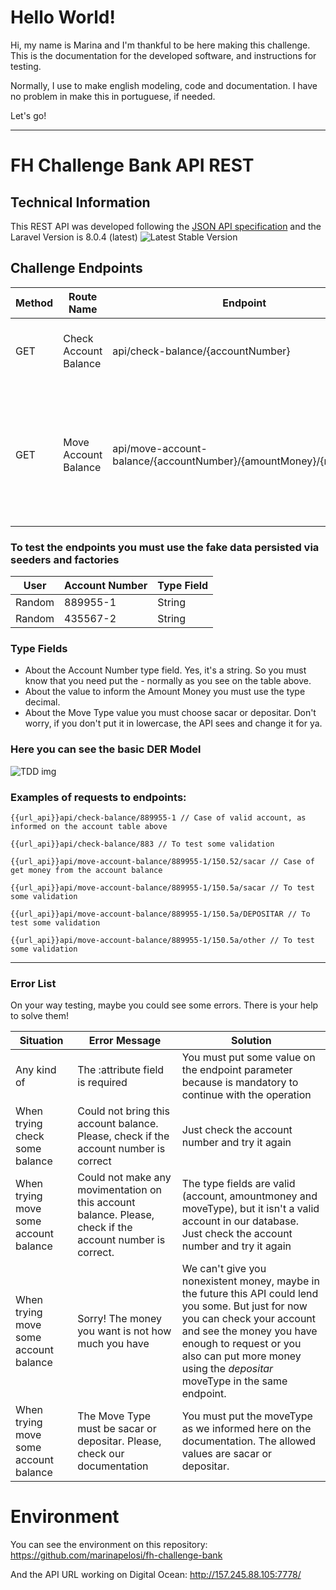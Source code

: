# Hello World!
Hi, my name is Marina and I'm thankful to be here making this challenge. This is the documentation for the developed software, and instructions for testing.

Normally, I use to make english modeling, code and documentation. I have no problem in make this in portuguese, if needed.

Let's go!

---
# FH Challenge Bank API REST

## Technical Information

This REST API was developed following the [JSON API specification](https://jsonapi.org/) and the Laravel Version is 8.0.4 (latest)
<img src="https://poser.pugx.org/laravel/framework/v/stable.svg" alt="Latest Stable Version">

## Challenge Endpoints

|Method |Route Name	| Endpoint|Requires Auth? |Description |TDD functions (tests/Unit)
|--- |--- |--- |--- |--- |---
|GET | Check Account Balance | api/check-balance/{accountNumber} |No | Returns how much money the account has| testCheckBalance() 
|GET | Move Account Balance | api/move-account-balance/{accountNumber}/{amountMoney}/{moveType} |No | The magic happens here. You can get money from the account balance or put more money there. | testGettingMoney(), testGettingMoneyButDontHaveEnough(), testPuttingMoney(), testMoveValidation(), testInvalidAccountInDatabase()

### To test the endpoints you must use the fake data persisted via seeders and factories

|User        |Account Number | Type Field
|---         |---            |---
|Random      |889955-1       | String                         
|Random      |435567-2       | String 

### Type Fields
- About the Account Number type field. Yes, it's a string. So you must know that you need put the *-* normally as you see on the table above.
- About the value to inform the Amount Money you must use the type decimal.
- About the Move Type value you must choose sacar or depositar. Don't worry, if you don't put it in lowercase, the API sees and change it for ya.

### Here you can see the basic DER Model

<img src="https://tech.marinapelosi.com/fh-challenge-bank/20200920-lastversion-challengebank.png" alt="TDD img">


### Examples of requests to endpoints:

``` 
{{url_api}}api/check-balance/889955-1 // Case of valid account, as informed on the account table above
``` 

``` 
{{url_api}}api/check-balance/883 // To test some validation
``` 

``` 
{{url_api}}api/move-account-balance/889955-1/150.52/sacar // Case of get money from the account balance
``` 

``` 
{{url_api}}api/move-account-balance/889955-1/150.5a/sacar // To test some validation
``` 

``` 
{{url_api}}api/move-account-balance/889955-1/150.5a/DEPOSITAR // To test some validation
``` 

``` 
{{url_api}}api/move-account-balance/889955-1/150.5a/other // To test some validation
``` 

---


### Error List


On your way testing, maybe you could see some errors. There is your help to solve them!

|Situation                       |Error Message	                        | Solution
|---                             |---                                      |---
|Any kind of  | The :attribute field is required| You must put some value on the endpoint parameter because is mandatory to continue with the operation
|When trying check some balance  |Could not bring this account balance. Please, check if the account number is correct                | Just check the account number and try it again
|When trying move some account balance  | Could not make any movimentation on this account balance. Please, check if the account number is correct.| The type fields are valid (account, amountmoney and moveType), but it isn't a valid account in our database. Just check the account number and try it again
|When trying move some account balance  |  Sorry! The money you want is not how much you have | We can't give you nonexistent money, maybe in the future this API could lend you some. But just for now you can check your account and see the money you have enough to request or you also can put more money using the *depositar* moveType in the same endpoint.
|When trying move some account balance  | The Move Type must be sacar or depositar. Please, check our documentation | You must put the moveType as we informed here on the documentation. The allowed values are sacar or depositar. 

# Environment
You can see the environment on this repository: https://github.com/marinapelosi/fh-challenge-bank

And the API URL working on Digital Ocean: http://157.245.88.105:7778/